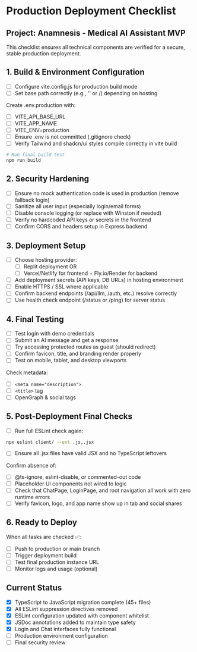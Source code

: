 # Production Deployment Checklist
## Project: Anamnesis - Medical AI Assistant MVP

This checklist ensures all technical components are verified for a secure, stable production deployment.

## 1. Build & Environment Configuration
- [ ] Configure vite.config.js for production build mode
- [ ] Set base path correctly (e.g., '' or /) depending on hosting

Create .env.production with:
- [ ] VITE_API_BASE_URL
- [ ] VITE_APP_NAME
- [ ] VITE_ENV=production
- [ ] Ensure .env is not committed (.gitignore check)
- [ ] Verify Tailwind and shadcn/ui styles compile correctly in vite build

```bash
# Run final build test
npm run build
```

## 2. Security Hardening
- [ ] Ensure no mock authentication code is used in production (remove fallback login)
- [ ] Sanitize all user input (especially login/email forms)
- [ ] Disable console logging (or replace with Winston if needed)
- [ ] Verify no hardcoded API keys or secrets in the frontend
- [ ] Confirm CORS and headers setup in Express backend

## 3. Deployment Setup
- [ ] Choose hosting provider:
  - [ ] Replit deployment OR
  - [ ] Vercel/Netlify for frontend + Fly.io/Render for backend
- [ ] Add deployment secrets (API keys, DB URLs) in hosting environment
- [ ] Enable HTTPS / SSL where applicable
- [ ] Confirm backend endpoints (/api/llm, /auth, etc.) resolve correctly
- [ ] Use health check endpoint (/status or /ping) for server status

## 4. Final Testing
- [ ] Test login with demo credentials
- [ ] Submit an AI message and get a response
- [ ] Try accessing protected routes as guest (should redirect)
- [ ] Confirm favicon, title, and branding render properly
- [ ] Test on mobile, tablet, and desktop viewports

Check metadata:
- [ ] `<meta name="description">`
- [ ] `<title>` tag
- [ ] OpenGraph & social tags

## 5. Post-Deployment Final Checks
- [ ] Run full ESLint check again:
```bash
npx eslint client/ --ext .js,.jsx
```

- [ ] Ensure all .jsx files have valid JSX and no TypeScript leftovers

Confirm absence of:
- [ ] @ts-ignore, eslint-disable, or commented-out code
- [ ] Placeholder UI components not wired to logic
- [ ] Check that ChatPage, LoginPage, and root navigation all work with zero runtime errors
- [ ] Verify favicon, logo, and app name show up in tab and social shares

## 6. Ready to Deploy
When all tasks are checked ✅:
- [ ] Push to production or main branch
- [ ] Trigger deployment build
- [ ] Test final production instance URL
- [ ] Monitor logs and usage (optional)

## Current Status
- [x] TypeScript to JavaScript migration complete (45+ files)
- [x] All ESLint suppression directives removed
- [x] ESLint configuration updated with component whitelist
- [x] JSDoc annotations added to maintain type safety
- [x] Login and Chat interfaces fully functional
- [ ] Production environment configuration
- [ ] Final security review